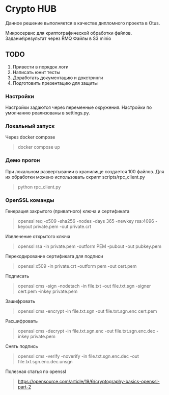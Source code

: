 # Crypto HUB

Данное решение выполняется в качестве дипломного проекта в Otus.

Микросервис для криптографической обработки файлов.
Задание\результат через RMQ
Файлы в S3 minio

## TODO
1. Привести в порядок логи
2. Написать юнит тесты
3. Доработать документацию и докстринги
4. Подготовить презентацию для защиты

### Настройки
Настройки задаются через переменные окружения.
Настройки по умолчанию реализованы в settings.py.
### Локальный запуск
Через docker compose
> docker compose up
### Демо прогон
При локальном развертывании в хранилище создается 100 файлов.
Для их обработки можено использовать скрипт scripts/rpc_client.py
> python rpc_client.py

### OpenSSL команды
Генерация закрытого (приватного) ключа и сертификата
>openssl req -x509 -sha256 -nodes -days 365 -newkey rsa:4096 -keyout private.pem -out private.crt         

Извлечение открытого ключа
>openssl rsa -in private.pem -outform PEM -pubout -out pubkey.pem

Перекодирование сертификата для подписи
>openssl x509 -in private.crt -outform pem -out cert.pem   

Подписать
>openssl cms -sign -nodetach -in file.txt -out file.txt.sgn -signer cert.pem -inkey private.pem 

Зашифровать
>openssl cms -encrypt -in file.txt.sgn -out file.txt.sgn.enc cert.pem

Расшифровать
>openssl cms -decrypt -in file.txt.sgn.enc -out file.txt.sgn.enc.dec -inkey private.pem 

Снять подпись
>openssl cms -verify -noverify -in file.txt.sgn.enc.dec -out file.txt.sgn.enc.dec.unsgn 

Полезная статья по openssl
>https://opensource.com/article/19/6/cryptography-basics-openssl-part-2